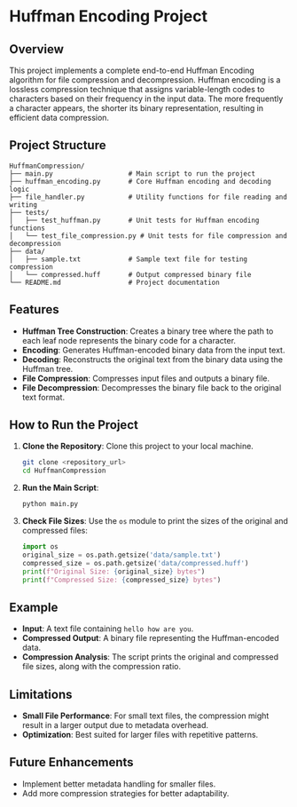 

# Huffman Encoding Project

## Overview
This project implements a complete end-to-end Huffman Encoding algorithm for file compression and decompression. Huffman encoding is a lossless compression technique that assigns variable-length codes to characters based on their frequency in the input data. The more frequently a character appears, the shorter its binary representation, resulting in efficient data compression.

## Project Structure
```
HuffmanCompression/
├── main.py                   # Main script to run the project
├── huffman_encoding.py       # Core Huffman encoding and decoding logic
├── file_handler.py           # Utility functions for file reading and writing
├── tests/
│   ├── test_huffman.py       # Unit tests for Huffman encoding functions
│   └── test_file_compression.py # Unit tests for file compression and decompression
├── data/
│   ├── sample.txt            # Sample text file for testing compression
│   └── compressed.huff       # Output compressed binary file
└── README.md                 # Project documentation
```

## Features
- **Huffman Tree Construction**: Creates a binary tree where the path to each leaf node represents the binary code for a character.
- **Encoding**: Generates Huffman-encoded binary data from the input text.
- **Decoding**: Reconstructs the original text from the binary data using the Huffman tree.
- **File Compression**: Compresses input files and outputs a binary file.
- **File Decompression**: Decompresses the binary file back to the original text format.

## How to Run the Project
1. **Clone the Repository**: Clone this project to your local machine.
   ```bash
   git clone <repository_url>
   cd HuffmanCompression
   ```

2. **Run the Main Script**:
   ```bash
   python main.py
   ```

3. **Check File Sizes**:
   Use the `os` module to print the sizes of the original and compressed files:
   ```python
   import os
   original_size = os.path.getsize('data/sample.txt')
   compressed_size = os.path.getsize('data/compressed.huff')
   print(f"Original Size: {original_size} bytes")
   print(f"Compressed Size: {compressed_size} bytes")
   ```

## Example
- **Input**: A text file containing `hello how are you`.
- **Compressed Output**: A binary file representing the Huffman-encoded data.
- **Compression Analysis**: The script prints the original and compressed file sizes, along with the compression ratio.

## Limitations
- **Small File Performance**: For small text files, the compression might result in a larger output due to metadata overhead.
- **Optimization**: Best suited for larger files with repetitive patterns.

## Future Enhancements
- Implement better metadata handling for smaller files.
- Add more compression strategies for better adaptability.

